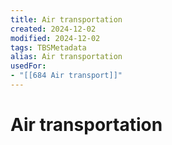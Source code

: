 ```yaml
---
title: Air transportation
created: 2024-12-02
modified: 2024-12-02
tags: TBSMetadata
alias: Air transportation
usedFor:
- "[[684 Air transport]]"
---
```

# Air transportation
